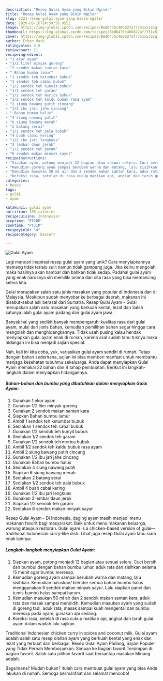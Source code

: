 ```yaml
---
description: "Resep Gulai Ayam yang Bikin Ngiler"
title: "Resep Gulai Ayam yang Bikin Ngiler"
slug: 2221-resep-gulai-ayam-yang-bikin-ngiler
date: 2020-08-16T14:59:56.055Z
image: https://img-global.cpcdn.com/recipes/8edb475c466827af/751x532cq70/gulai-ayam-foto-resep-utama.jpg
thumbnail: https://img-global.cpcdn.com/recipes/8edb475c466827af/751x532cq70/gulai-ayam-foto-resep-utama.jpg
cover: https://img-global.cpcdn.com/recipes/8edb475c466827af/751x532cq70/gulai-ayam-foto-resep-utama.jpg
author: Ethan Mack
ratingvalue: 3.6
reviewcount: 11
recipeingredient:
- "1 ekor ayam"
- "1/2 liter minyak goreng"
- "2 sendok makan santan kara"
- " Bahan bumbu lumur"
- "1 sendok teh ketumbar bubuk"
- "1 sendok teh cabai bubuk"
- "1/2 sendok teh kunyit bubuk"
- "1/2 sendok teh garam"
- "1/2 sendok teh merica bubuk"
- "1/2 sendok teh kaldu bubuk rasa ayam"
- "2 siung bawang putih cincang"
- "1/2 ibu jari jahe cincang"
- " Bahan bumbu halus"
- "4 siung nawang putih"
- "6 siung bawang merah"
- "2 batang serai"
- "1/2 sendok teh pala bubuk"
- "4 buah cabai kering"
- "1/2 ibu jari lengkuas"
- "2 lembar daun jeruk"
- "1/2 sendok teh garam"
- "6 sendok makan minyak sayur"
recipeinstructions:
- "Siapkan ayam, potong menjadi 12 bagian atau sesuai selera. Cuci bersih dan bumbui dengan bahan bumbu lumur, aduk rata dan sisihkan selama 15 menit agar bumbu meresap."
- "Kemudian goreng ayam sampai berubah warna dan matang, lalu sisihkan. Kemudian haluskan/ blender semua bahan bumbu halus menggunakan 6 sendok makan minyak sayur. Lalu siapkan panci dan tumis bumbu halus sampai harum."
- "Kemudian masukan 50 ml air dan 2 sendok makan santan kara, aduk rata dan masak sampai mendidih. Kemudian masukan ayam yang sudah di goreng tadi, aduk rata, masak sampai kuah mengental dan bumbu meresap pada ayam, gunakan api sedang."
- "Koreksi rasa, setelah di rasa cukup matikan api, angkat dan taruh gulai ayam dalam wadah lalu sajikan."
categories:
- Resep
tags:
- gulai
- ayam

katakunci: gulai ayam 
nutrition: 186 calories
recipecuisine: Indonesian
preptime: "PT26M"
cooktime: "PT51M"
recipeyield: "4"
recipecategory: Dessert

---
```



![Gulai Ayam](https://img-global.cpcdn.com/recipes/8edb475c466827af/751x532cq70/gulai-ayam-foto-resep-utama.jpg)

Lagi mencari inspirasi resep gulai ayam yang unik? Cara menyiapkannya memang tidak terlalu sulit namun tidak gampang juga. Jika keliru mengolah maka hasilnya akan hambar dan bahkan tidak sedap. Padahal gulai ayam yang enak harusnya sih memiliki aroma dan cita rasa yang bisa memancing selera kita.

Gulai merupakan salah satu jenis masakan yang popular di Indonesia dan di Malaysia. Meskipun sudah menyebar ke berbagai daerah, makanan ini disebut-sebut asli berasal dari Sumatra. Resep Gulai Ayam - Gulai merupakan salah satu masakan yang berkuah kental, lezat dan Salah satunya ialah gulai ayam padang dan gulai ayam jawa.

Banyak hal yang sedikit banyak mempengaruhi kualitas rasa dari gulai ayam, mulai dari jenis bahan, kemudian pemilihan bahan segar hingga cara mengolah dan menghidangkannya. Tidak usah pusing kalau hendak menyiapkan gulai ayam enak di rumah, karena asal sudah tahu triknya maka hidangan ini bisa menjadi sajian spesial.


Nah, kali ini kita coba, yuk, variasikan gulai ayam sendiri di rumah. Tetap dengan bahan sederhana, sajian ini bisa memberi manfaat untuk membantu menjaga kesehatan tubuhmu sekeluarga. Anda dapat menyiapkan Gulai Ayam memakai 22 bahan dan 4 tahap pembuatan. Berikut ini langkah-langkah dalam menyiapkan hidangannya.

<!--inarticleads1-->

##### Bahan-bahan dan bumbu yang dibutuhkan dalam menyiapkan Gulai Ayam:

1. Gunakan 1 ekor ayam
1. Gunakan 1/2 liter minyak goreng
1. Gunakan 2 sendok makan santan kara
1. Siapkan  Bahan bumbu lumur
1. Ambil 1 sendok teh ketumbar bubuk
1. Sediakan 1 sendok teh cabai bubuk
1. Gunakan 1/2 sendok teh kunyit bubuk
1. Sediakan 1/2 sendok teh garam
1. Gunakan 1/2 sendok teh merica bubuk
1. Ambil 1/2 sendok teh kaldu bubuk rasa ayam
1. Ambil 2 siung bawang putih cincang
1. Gunakan 1/2 ibu jari jahe cincang
1. Gunakan  Bahan bumbu halus
1. Sediakan 4 siung nawang putih
1. Siapkan 6 siung bawang merah
1. Sediakan 2 batang serai
1. Sediakan 1/2 sendok teh pala bubuk
1. Ambil 4 buah cabai kering
1. Gunakan 1/2 ibu jari lengkuas
1. Gunakan 2 lembar daun jeruk
1. Siapkan 1/2 sendok teh garam
1. Sediakan 6 sendok makan minyak sayur


Resep Gulai Ayam - Di Indonesia, daging ayam masih menjadi menu makanan favorit bagi masyarakat. Baik untuk menu makanan keluarga, warung ataupun restoran. Gulai ayam is a chicken-based version of gulai—traditional Indonesian curry-like dish. Lihat juga resep Gulai ayam labu siam enak lainnya. 

<!--inarticleads2-->

##### Langkah-langkah menyiapkan Gulai Ayam:

1. Siapkan ayam, potong menjadi 12 bagian atau sesuai selera. Cuci bersih dan bumbui dengan bahan bumbu lumur, aduk rata dan sisihkan selama 15 menit agar bumbu meresap.
1. Kemudian goreng ayam sampai berubah warna dan matang, lalu sisihkan. Kemudian haluskan/ blender semua bahan bumbu halus menggunakan 6 sendok makan minyak sayur. Lalu siapkan panci dan tumis bumbu halus sampai harum.
1. Kemudian masukan 50 ml air dan 2 sendok makan santan kara, aduk rata dan masak sampai mendidih. Kemudian masukan ayam yang sudah di goreng tadi, aduk rata, masak sampai kuah mengental dan bumbu meresap pada ayam, gunakan api sedang.
1. Koreksi rasa, setelah di rasa cukup matikan api, angkat dan taruh gulai ayam dalam wadah lalu sajikan.


Traditional Indonesian chicken curry in spices and coconut milk. Gulai ayam adalah salah satu resep olahan ayam yang berkuah kental yang enak dan lezat yang terbuat dari berbagai. Resep Gulai Ayam Padang, Sajian Populer yang Tidak Pernah Membosankan. Simpan ke bagian favorit Tersimpan di bagian favorit. Salah satu pilihan favorit saat bersantap masakan Minang adalah. 

Bagaimana? Mudah bukan? Itulah cara membuat gulai ayam yang bisa Anda lakukan di rumah. Semoga bermanfaat dan selamat mencoba!
